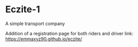 # Eczite-1
A simple transport company

Addition of a registration page for both riders and driver
link: https://emmaxyz90.github.io/eczite/





